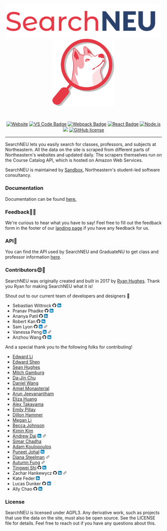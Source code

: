 <br/>
<p align="center">
  <a href="https://searchneu.com/">
    <img alt="logo" src="./public/search-logo-red.png" width="700"/>
  </a>
  <img alt="husky" src="./public/husky-red.png" width="200"/>
</p>
<br/>
<p align="center">
  <a href="https://searchneu.com"><img src="https://img.shields.io/website/https/searchneu.com.svg" alt="Website"></a> <a href="https://code.visualstudio.com/"><img src="https://badges.aleen42.com/src/visual_studio.svg" alt="VS Code Badge"></a> <a href="https://webpack.js.org/"><img src="https://cdn.rawgit.com/aleen42/badges/master/src/webpack.svg" alt="Webpack Badge"></a> <a href="https://reactjs.org/"><img src="https://cdn.rawgit.com/aleen42/badges/master/src/react.svg" alt="React Badge"></a>  <a href="https://nodejs.org/en/"><img src="https://cdn.rawgit.com/aleen42/badges/master/src/node.svg" alt="Node.js"></a> <a href="https://www.docker.com/"><img src="https://badges.aleen42.com/src/docker.svg"></a> <a href="https://github.com/sandboxnu/searchneu/blob/master/LICENSE"><img src="https://img.shields.io/badge/license-AGPLv3-blue.svg" alt="GitHub license"></a>
</p>

---

SearchNEU lets you easily search for classes, professors, and subjects at Northeastern. All the data on the site is scraped from different parts of Northeastern's websites and updated daily. The scrapers themselves run on the Course Catalog API, which is hosted on Amazon Web Services.

SearchNEU is maintained by [Sandbox](https://www.sandboxnu.com/), Northeastern's student-led software consultancy.

### Documentation

Documentation can be found [here.](https://sandboxnu.github.io/searchneu)

### Feedback📝🤔

We're curious to hear what you have to say! Feel free to fill out the feedback form in the footer of our [landing page]("https://searchneu.com/NEU") if you have any feedback for us.

### API🔌

You can find the API used by SearchNEU and GraduateNU to get class and professor information [here](https://github.com/sandboxnu/course-catalog-api).

### Contributors😍🎉

SearchNEU was originally created and built in 2017 by [Ryan Hughes](https://github.com/ryanhugh). Thank you Ryan for making SearchNEU what it is!

Shout out to our current team of developers and designers 💖

- Sebastian Wittrock <a href="https://github.com/sebwittr"><img src="./public/images/github.png" alt="Github" width="12px"></a> <a href="https://www.linkedin.com/in/sebastian-wittrock/"><img src="./public/images/linkedin.png" alt="LinkedIn" width="12px"></a>
- Pranav Phadke <a href="https://github.com/pranavphadke1"><img src="./public/images/github.png" alt="Github" width="12px"></a> <a href="https://www.linkedin.com/in/pranav-phadke/"><img src="./public/images/linkedin.png" alt="LinkedIn" width="12px"></a>
- Ananya Patil <a href="https://github.com/ananyaspatil"><img src="./public/images/github.png" alt="Github" width="12px"></a> <a href="https://www.linkedin.com/in/ananya-patil-740351205/"><img src="./public/images/linkedin.png" alt="LinkedIn" width="12px"></a>
- Robert Kan <a href="https://github.com/robertkkan2"><img src="./public/images/github.png" alt="Github" width="12px"></a> <a href="https://www.linkedin.com/in/robertkkan/"><img src="./public/images/linkedin.png" alt="LinkedIn" width="12px"></a>
- Sam Lyon <a href="https://github.com/soulwa"><img src="./public/images/github.png" alt="Github" width="12px"></a> <a href="https://www.linkedin.com/in/samclyon/"><img src="./public/images/linkedin.png" alt="LinkedIn" width="12px"></a> <a href="https://soulware.us/"><img src="./public/images/link.png" alt="Website" width="12px"></a>
- Vanessa Peng <a href="https://www.linkedin.com/in/vanessa-peng"><img src="./public/images/linkedin.png" alt="LinkedIn" width="12px"></a> <a href="https://vanessapeng.com"><img src="./public/images/link.png" alt="Website" width="12px"></a>
- Anzhou Wang <a href="https://github.com/Anzhuo-W"><img src="./public/images/github.png" alt="Github" width="12px"></a> <a href="https://www.linkedin.com/in/anzhuo-wang/"><img src="./public/images/linkedin.png" alt="LinkedIn" width="12px"></a>

And a special thank you to the following folks for contributing!

- [Edward Li](https://github.com/NEUDitao)
- [Edward Shen](https://github.com/edward-shen)
- [Sean Hughes](https://github.com/seanhugh)
- [Mitch Gamburg](https://github.com/gamburgm)
- [Da-Jin Chu](https://github.com/dajinchu)
- [Daniel Wang](https://github.com/zefwang)
- [Amiel Monasterial](https://github.com/amielmon)
- [Arun Jeevanantham](https://github.com/ArunJ98)
- [Eliza Huang](https://github.com/lizzij)
- [Alex Takayama](https://github.com/bugsalexander)
- [Emily Pillay](https://github.com/epillay)
- [Dillon Hammer](https://github.com/dillonhammer)
- [Megan Li](https://github.com/megandouli)
- [Becca Johnson](https://github.com/beccajohnson17)
- [Kimin Kim](https://github.com/kiminkim724)
- [Andrew Dai](https://github.com/andrewydai) <a href="https://www.linkedin.com/in/andrewydai/"><img src="./public/images/linkedin.png" alt="LinkedIn" width="12px"></a> <a href="https://andrewdai.com/"><img src="./public/images/link.png" alt="Website" width="12px"></a>
- [Simar Chadha](https://github.com/SimChadha)
- [Adam Koulopoulos](https://github.com/koulopoulos)
- [Puneet Johal](https://github.com/puneetjohal) <a href="https://www.linkedin.com/in/puneetjohal/"><img src="./public/images/linkedin.png" alt="LinkedIn" width="12px"></a>
- [Diana Steelman](https://www.linkedin.com/in/dianasteelman/) <a href="https://www.dianasteelman.com/"><img src="./public/images/link.png" alt="Website" width="12px"></a>
- [Autumn Fung](https://www.linkedin.com/in/autumnfung/) <a href="https://autumnfung1.wixsite.com/fungsphotos"><img src="./public/images/link.png" alt="Website" width="12px"></a>
- [Tingwei Shi](https://www.linkedin.com/in/tingwei-shi/) <a href="https://github.com/tiingweii-shii"><img src="./public/images/github.png" alt="Github" width="12px"></a> <a href="https://www.linkedin.com/in/tingwei-shi/"><img src="./public/images/linkedin.png" alt="LinkedIn" width="12px"></a>
- Zachar Hankewycz <a href="https://github.com/hankewyczz"><img src="./public/images/github.png" alt="Github" width="12px"></a> <a href="https://www.linkedin.com/in/hankewycz-z/"><img src="./public/images/linkedin.png" alt="LinkedIn" width="12px"></a> <a href="https://zacharhankewycz.com/"><img src="./public/images/link.png" alt="Website" width="12px"></a>
- Kate Feder <a href="https://www.linkedin.com/in/kate-feder/"><img src="./public/images/linkedin.png" alt="LinkedIn" width="12px"></a>
- Lucas Dunker <a href="https://github.com/Lucas-Dunker"><img src="./public/images/github.png" alt="Github" width="12px"></a> <a href="https://www.linkedin.com/in/lucasdunker/"><img src="./public/images/linkedin.png" alt="LinkedIn" width="12px"></a>
- Ally Chao <a href="https://github.com/allychao"><img src="./public/images/github.png" alt="Github" width="12px"></a> <a href="https://www.linkedin.com/in/ally-chao/"><img src="./public/images/linkedin.png" alt="LinkedIn" width="12px"></a>

### License

SearchNEU is licensed under AGPL3. Any derivative work, such as projects that use the data on the site, must also be open source. See the LICENSE file for details. Feel free to reach out if you have any questions about this.
